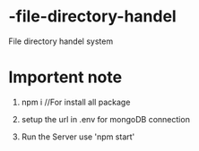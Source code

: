 # -file-directory-handel
 File directory handel system 


# Importent note

1. npm i //For install all package

2. setup the url in .env for mongoDB connection

3. Run the Server use 'npm start'